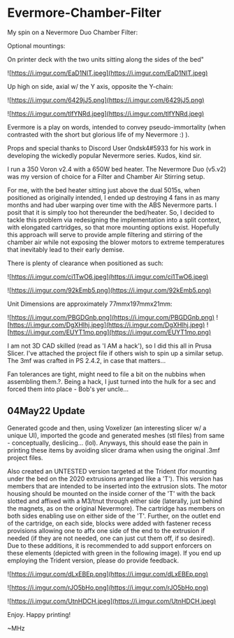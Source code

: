 # Evermore-Chamber-Filter
My spin on a Nevermore Duo Chamber Filter:

Optional mountings:

On printer deck with the two units sitting along the sides of the bed"

![https://i.imgur.com/EaD1NIT.jpeg](https://i.imgur.com/EaD1NIT.jpeg)

Up high on side, axial w/ the Y axis, opposite the Y-chain:

![https://i.imgur.com/6429jJ5.png](https://i.imgur.com/6429jJ5.png)

![https://i.imgur.com/tlfYNRd.jpeg](https://i.imgur.com/tlfYNRd.jpeg)

Evermore is a play on words, intended to convey pseudo-immortality (when contrasted with the short but glorious life of my Nevermore :) ).

Props and special thanks to Discord User 0ndsk4#5933 for his work in developing the wickedly popular Nevermore series. Kudos, kind sir.

I run a 350 Voron v2.4 with a 650W bed heater. The Nevermore Duo (v5.v2) was my version of choice for a Filter and Chamber Air Stirring setup.

For me, with the bed heater sitting just above the dual 5015s, when positioned as originally intended, I ended up destroying 4 fans in as many months and had uber warping over time with the ABS Nevermore parts. I posit that it is simply too hot thereunder the bed/heater. So, I decided to tackle this problem via redesigning the implementation into a split context, with elongated cartridges, so that more mounting options exist. Hopefully this approach will serve to provide ample filtering and stirring of the chamber air while not exposing the blower motors to extreme temperatures that inevitably lead to their early demise.

There is plenty of clearance when positioned as such:

![https://i.imgur.com/ci1TwO6.jpeg](https://i.imgur.com/ci1TwO6.jpeg)

![https://i.imgur.com/92kEmb5.png](https://i.imgur.com/92kEmb5.png)

Unit Dimensions are approximately 77mmx197mmx21mm:

![https://i.imgur.com/PBGDGnb.png](https://i.imgur.com/PBGDGnb.png)
![https://i.imgur.com/DgXHlhj.jpeg](https://i.imgur.com/DgXHlhj.jpeg)
![https://i.imgur.com/EUYT1mo.png](https://i.imgur.com/EUYT1mo.png)

I am not 3D CAD skilled (read as 'I AM a hack'), so I did this all in Prusa Slicer. I've attached the project file if others wish to spin up a similar setup. The 3mf was crafted in PS 2.4.2, in case that matters…

Fan tolerances are tight, might need to file a bit on the nubbins when assembling them.?.  Being a hack, I just turned into the hulk for a sec and forced them into place - Bob's yer uncle...

## 04May22 Update

Generated gcode and then, using Voxelizer (an interesting slicer w/ a unique UI), imported the gcode and generated meshes (stl files) from same - conceptually, deslicing... (lol).  Anyways, this should ease the pain in printing these items by avoiding slicer drama when using the original .3mf project files.

Also created an UNTESTED version targeted at the Trident (for mounting under the bed on the 2020 extrusions arranged like a 'T').  This version has members that are intended to be inserted into the extrusion slots.  The motor housing should be mounted on the inside corner of the 'T' with the back slotted and affixed with a M3/tnut through either side (laterally, just behind the magnets, as on the original Nevermore).  The cartridge has members on both sides enabling use on either side of the 'T'.  Further, on the outlet end of the cartridge, on each side, blocks were added with fastener recess  provisions allowing one to affx one side of the end to the extrusion if needed (if they are not needed, one can just cut them off, if so desired).  Due to these additions, it is recommended to add support enforcers on these elements (depicted with green in the following image).  If you end up employing the Trident version, please do provide feedback.

![https://i.imgur.com/dLxEBEp.png](https://i.imgur.com/dLxEBEp.png)

![https://i.imgur.com/rJO5bHo.png](https://i.imgur.com/rJO5bHo.png)

![https://i.imgur.com/UtnHDCH.jpeg](https://i.imgur.com/UtnHDCH.jpeg)

Enjoy.  Happy printing!

~MHz
